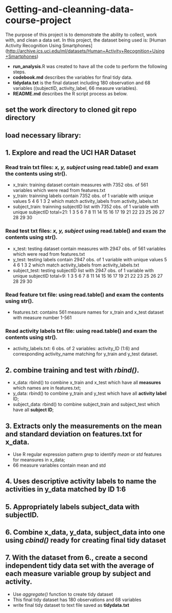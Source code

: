 # Getting-and-cleanning-data-course-project
The purpose of this project is to demonstrate the ability to collect, work with, and clean a data set. 
In this project, the dataset being used is: [Human Activity Recognition Using Smartphones] (http://archive.ics.uci.edu/ml/datasets/Human+Activity+Recognition+Using+Smartphones)
- **run_analysis**.R was created to have all the code to perform the following steps.
- **codebook.md** describes the variables for final tidy data.
- **tidydata.txt** is the final dataset including 180 observation and 68 variables ((subjectID, activity_label, 66 measure variables).
- **README.md** describes the R script process as below.
 
## set the work directory to cloned git repo directory
## load necessary library: 
## 1. Explore and read the UCI HAR Dataset
### Read train txt files: *x, y, subject* using read.table() and exam the contents using str().
- x_train: training dataset contain measures with 7352 obs. of  561 variables which were read from features.txt
- y_train: trainning labels contain 7352 obs. of  1 variable with unique values 5 4 6 1 3 2 which match activity_labels from activity_labels.txt
- subject_train: trainning subjectID list with 7352 obs. of  1 variable with unique subjectID total=21: 1  3  5  6  7  8 11 14 15 16 17 19 21 22 23 25 26 27 28 29 30

### Read test txt files: *x, y, subject* using read.table() and exam the contents using str().
- x_test: testing dataset contain measures with 2947 obs. of  561 variables which were read from features.txt
- y_test: testing labels contain 2947 obs. of  1 variable with unique values 5 4 6 1 3 2 which match activity_labels from activity_labels.txt
- subject_test: testing subjectID list with 2947 obs. of  1 variable with unique subjectID total=9: 1  3  5  6  7  8 11 14 15 16 17 19 21 22 23 25 26 27 28 29 30

### Read feature txt file: using read.table() and exam the contents using str().
- features.txt: contains 561 measure names for x_train and x_test dataset with measure number 1-561 

### Read activity labels txt file: using read.table() and exam the contents using str(). 
- activity_labels.txt: 6 obs. of 2 variables: activity_ID (1:6) and corresponding activity_name matching for y_train and y_test dataset.

## 2. combine training and test with *rbind()*.
- x_data: rbind() to combine x_train and x_test which have all **measures** which names are in features.txt;
- y_data: rbind() to combine y_train and y_test which have all **activity label** ID;
- subject_data: rbind() to combine subject_train and subject_test which have all **subject ID**;

## 3. Extracts only the measurements on the mean and standard deviation on features.txt for x_data.
- Use R regular expression pattern *grep* to identify *mean* or *std* features for meansures in x_data;
- 66 measure variables contain mean and std

## 4. Uses descriptive activity labels to name the activities in y_data matched by ID 1:6
## 5. Appropriately labels subject_data with subjectID.
## 6. Combine x_data, y_data, subject_data into one using *cbind()* ready for creating final tidy dataset
## 7. With the dataset from 6., create a second independent tidy data set with the average of each measure variable group by subject and activity.
- Use *aggregate()* function to create tidy dataset
- This final tidy dataset has 180 observations and 68 variables
- write final tidy dataset to text file saved as **tidydata.txt**

